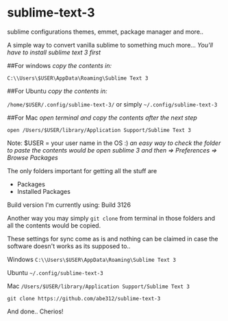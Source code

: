 # sublime-text-3
sublime configurations themes, emmet, package manager and more..

A simple way to convert vanilla sublime to something much more...
*You'll have to install sublime text 3 first*

##For windows 
*copy the contents in:*

`C:\\Users\$USER\AppData\Roaming\Sublime Text 3`

##For Ubuntu
*copy the contents in:*

`/home/$USER/.config/sublime-text-3/`
or simply `~/.config/sublime-text-3`

##For Mac
*open terminal and copy the contents after the next step*

`open /Users/$USER/library/Application Support/Sublime Text 3`



Note: $USER = your user name in the OS :)
*an easy way to check the folder to paste the contents would be open sublime 3 and then => Preferences => Browse Packages*

The only folders important for getting all the stuff are
* Packages
* Installed Packages

Build version I'm currently using: Build 3126

Another way you may simply `git clone` from terminal in those folders and all the contents would be copied.

These settings for sync come as is and nothing can be claimed in case the software doesn't works as its supposed to..

Windows `C:\\Users\$USER\AppData\Roaming\Sublime Text 3`

Ubuntu  `~/.config/sublime-text-3`

Mac `/Users/$USER/library/Application Support/Sublime Text 3`

`git clone https://github.com/abe312/sublime-text-3`

And done..
Cherios!
